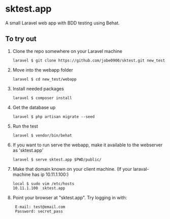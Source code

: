 # sktest.app

A small Laravel web app with BDD testing using Behat.

## To try out

1. Clone the repo somewhere on your Laravel machine

    ```
    laravel $ git clone https://github.com/jobe0900/sktest.git new_test
    ```

2. Move into the webapp folder

    ```
    laravel $ cd new_test/webapp
    ```

3. Install needed packages

    ```
    laravel $ composer install
    ```

4. Get the database up

    ```
    laravel $ php artisan migrate --seed
    ```

5. Run the test

    ```
    laravel $ vendor/bin/behat
    ```

6. If you want to run serve the webapp, make it available to the webserver as 'sktest.app'

    ```
    laravel $ serve sktest.app $PWD/public/
    ```

7. Make that domain known on your client machine. (If your laraval-machine has ip 10.11.1.100:)

    ```
    local $ sudo vim /etc/hosts
    10.11.1.100  sktest.app
    ```

8. Point your browser at "sktest.app". Try logging in with:

   ```
    E-mail: test@email.com
    Password: secret_pass
    ```
